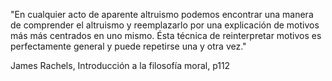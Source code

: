"En cualquier acto de aparente altruismo podemos encontrar una manera de comprender el altruismo y reemplazarlo por una explicación de motivos más más centrados en uno mismo. Ésta técnica de reinterpretar motivos es perfectamente general y puede repetirse una y otra vez."

James Rachels, Introducción a la filosofía moral, p112
